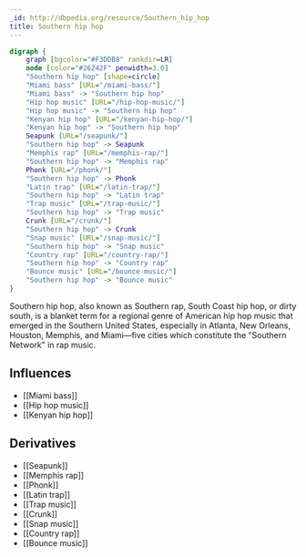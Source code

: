 ```yaml
---
_id: http://dbpedia.org/resource/Southern_hip_hop
title: Southern hip hop
---
```


```dot
digraph {
	graph [bgcolor="#F3DDB8" rankdir=LR]
	node [color="#26242F" penwidth=3.0]
	"Southern hip hop" [shape=circle]
	"Miami bass" [URL="/miami-bass/"]
	"Miami bass" -> "Southern hip hop"
	"Hip hop music" [URL="/hip-hop-music/"]
	"Hip hop music" -> "Southern hip hop"
	"Kenyan hip hop" [URL="/kenyan-hip-hop/"]
	"Kenyan hip hop" -> "Southern hip hop"
	Seapunk [URL="/seapunk/"]
	"Southern hip hop" -> Seapunk
	"Memphis rap" [URL="/memphis-rap/"]
	"Southern hip hop" -> "Memphis rap"
	Phonk [URL="/phonk/"]
	"Southern hip hop" -> Phonk
	"Latin trap" [URL="/latin-trap/"]
	"Southern hip hop" -> "Latin trap"
	"Trap music" [URL="/trap-music/"]
	"Southern hip hop" -> "Trap music"
	Crunk [URL="/crunk/"]
	"Southern hip hop" -> Crunk
	"Snap music" [URL="/snap-music/"]
	"Southern hip hop" -> "Snap music"
	"Country rap" [URL="/country-rap/"]
	"Southern hip hop" -> "Country rap"
	"Bounce music" [URL="/bounce-music/"]
	"Southern hip hop" -> "Bounce music"
}
```

Southern hip hop, also known as Southern rap, South Coast hip hop, or dirty south, is a blanket term for a regional genre of American hip hop music that emerged in the Southern United States, especially in Atlanta, New Orleans, Houston, Memphis, and Miami—five cities which constitute the "Southern Network" in rap music.

## Influences

- [[Miami bass]]
- [[Hip hop music]]
- [[Kenyan hip hop]]

## Derivatives

- [[Seapunk]]
- [[Memphis rap]]
- [[Phonk]]
- [[Latin trap]]
- [[Trap music]]
- [[Crunk]]
- [[Snap music]]
- [[Country rap]]
- [[Bounce music]]
